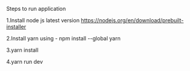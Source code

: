 Steps to run application

1.Install node js latest version https://nodejs.org/en/download/prebuilt-installer

2.Install yarn using - npm install --global yarn

3.yarn install

4.yarn run dev

